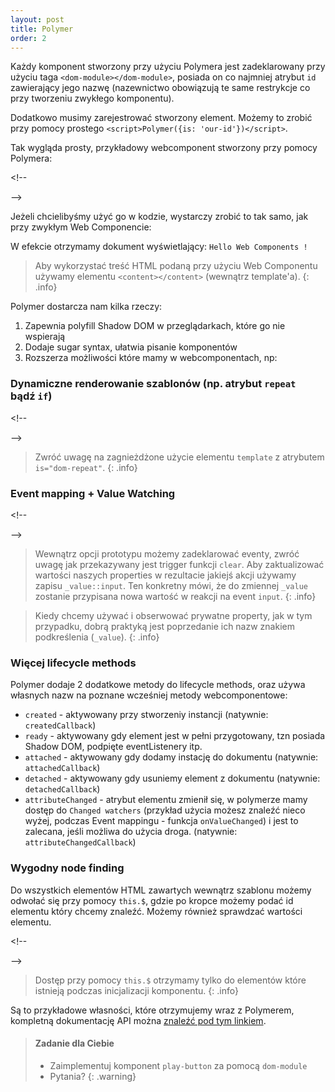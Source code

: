 ```yaml
---
layout: post
title: Polymer
order: 2
---
```


Każdy komponent stworzony przy użyciu Polymera jest zadeklarowany przy użyciu taga `<dom-module></dom-module>`, posiada on co najmniej atrybut `id` zawierający jego nazwę (nazewnictwo obowiązują te same restrykcje co przy tworzeniu zwykłego komponentu). 

Dodatkowo musimy zarejestrować stworzony element. Możemy to zrobić przy pomocy prostego `<script>Polymer({is: 'our-id'})</script>`.

Tak wygląda prosty, przykładowy webcomponent stworzony przy pomocy Polymera:

<prism-js language="markup" escape><!--
<dom-module id="say-hello">
  <template>
    Hello <content></content> !
  </template>

  <script>
    Polymer({
      is: 'say-hello',
      attached: function () {
        console.log('Hello ' + this.textContent + '!');
      }    
    });
  </script>
</dom-module>
--></prism-js>

Jeżeli chcielibyśmy użyć go w kodzie, wystarczy zrobić to tak samo, jak przy zwykłym Web Componencie:

<prism-js language="markup" escape><!--
<say-hello>Web Components</say-hello>
--></prism-js>

W efekcie otrzymamy dokument wyświetlający: `Hello Web Components !`

> Aby wykorzystać treść HTML podaną przy użyciu Web Componentu używamy elementu `<content></content>` (wewnątrz template'a).
{: .info}


Polymer dostarcza nam kilka rzeczy:

1. Zapewnia polyfill Shadow DOM w przeglądarkach, które go nie wspierają
2. Dodaje sugar syntax, ułatwia pisanie komponentów
3. Rozszerza możliwości które mamy w webcomponentach, np:


### Dynamiczne renderowanie szablonów (np. atrybut `repeat` bądź `if`)

<prism-js language="markup" escape><!--
<dom-module id="cat-list">
  <template>
  {% raw %}
    <template is="dom-repeat" items="{{cats}}">
      <p><img src="images/{{item}}.png"> {{item}}</p>
    </template>
  {% endraw %}
  </template>
  <script>
    Polymer({
      is: 'cat-list',
      ready: function () {
        this.cats = ['whiskers', 'spike', 'bacon'];
      },
    });
  </script>
</dom-module>
<cat-list></cat-list>
--></prism-js>


> Zwróć uwagę na zagnieżdżone użycie elementu `template` z atrybutem `is="dom-repeat"`.
{: .info}


### Event mapping + Value Watching

<prism-js language="markup" escape><!--
<dom-module id="two-way">
  <template>
    {% raw %}<input type="text" value="{{_value::input}}">
    <span>Hello {{_value}}</span>
    <button on-click="clear">Clear</button>{% endraw %}
  </template>
  <script>
    Polymer({
      is: 'two-way',
      properties: {
        _value: {
          type: String,
          value: '',
          observer: 'onValueChanged',
        },
      },
      onValueChanged: function (val) {
        console.log('value change: ', val);
      },
      clear: function () {
        this._value = null;
      }
    });
  </script>
</dom-module>
<two-way></two-way>
--></prism-js>

> Wewnątrz opcji prototypu możemy zadeklarować eventy, zwróć uwagę jak przekazywany jest trigger funkcji `clear`.
> Aby zaktualizować wartości naszych properties w rezultacie jakiejś akcji używamy zapisu
`_value::input`. Ten konkretny mówi, że do zmiennej `_value` zostanie przypisana nowa wartość 
w reakcji na event `input`.
{: .info}

> Kiedy chcemy używać i obserwować prywatne property, jak w tym przypadku, dobrą praktyką jest 
poprzedanie ich nazw znakiem podkreślenia (`_value`).
{: .info}


### Więcej lifecycle methods

Polymer dodaje 2 dodatkowe metody do lifecycle methods, oraz używa własnych nazw na poznane wcześniej metody webcomponentowe:

* `created` - aktywowany przy stworzeniy instancji (natywnie: `createdCallback`)
* `ready` - aktywowany gdy element jest w pełni przygotowany, tzn posiada Shadow DOM, podpięte eventListenery itp.
* `attached` - aktywowany gdy dodamy instację do dokumentu (natywnie: `attachedCallback`)
* `detached` - aktywowany gdy usuniemy element z dokumentu (natywnie: `detachedCallback`)
* `attributeChanged` - atrybut elementu zmienił się, w polymerze mamy dostęp do `Changed watchers` (przykład użycia możesz znaleźć nieco wyżej, podczas Event mappingu - funkcja `onValueChanged`) i jest to zalecana, jeśli możliwa do użycia droga. (natywnie: `attributeChangedCallback`)


### Wygodny node finding

Do wszystkich elementów HTML zawartych wewnątrz szablonu możemy odwołać się przy pomocy `this.$`, gdzie po kropce możemy podać id elementu który chcemy znaleźć. Możemy również sprawdzać wartości elementu.


<prism-js language="markup" escape><!--
<dom-module id="node-finding">
  <template>
    <div class="big green" id="wrapper">
      <span>Acodemy is awesome!</span>
    </div>
  </template>
  <script>
  Polymer({
    is: 'node-finding',
    ready: function() {
      console.log(this.$.wrapper.className);
      console.log(this.$.wrapper.querySelector('span').innerHTML);
    }
  });
  </script>
</dom-module>
<node-finding></node-finding>
--></prism-js>

> Dostęp przy pomocy `this.$` otrzymamy tylko do elementów które istnieją podczas inicjalizacji komponentu.
{: .info}

Są to przykładowe własności, które otrzymujemy wraz z Polymerem, kompletną dokumentację API można [znaleźć pod tym linkiem](https://www.polymer-project.org/1.0/docs/start/quick-tour.html).

> #### Zadanie dla Ciebie
>
> * Zaimplementuj komponent `play-button` za pomocą `dom-module`
> * Pytania?
{: .warning}
